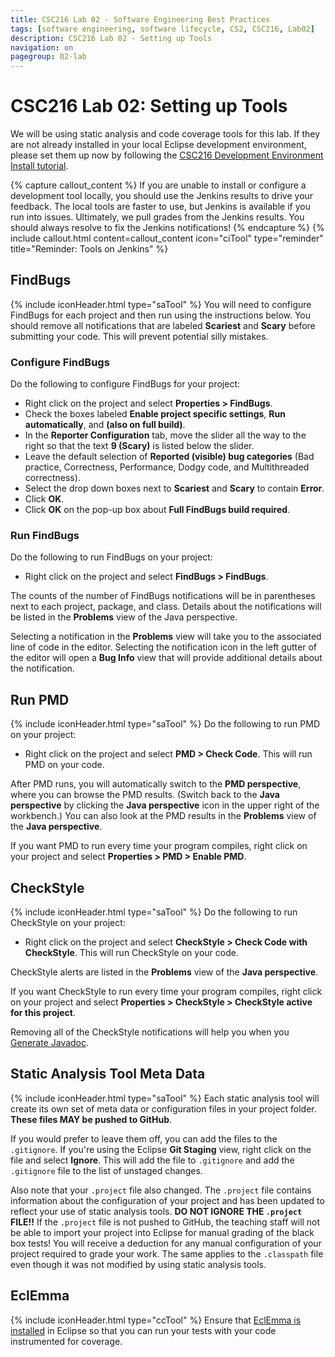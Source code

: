 ```yaml
---
title: CSC216 Lab 02 - Software Engineering Best Practices
tags: [software engineering, software lifecycle, CS2, CSC216, Lab02]
description: CSC216 Lab 02 - Setting up Tools
navigation: on
pagegroup: 02-lab
---
```

# CSC216 Lab 02: Setting up Tools
We will be using static analysis and code coverage tools for this lab.  If they are not already installed in your local Eclipse development environment, please set them up now by following the [CSC216 Development Environment Install tutorial](../..install/install-overview).


{% capture callout_content %}
If you are unable to install or configure a development tool locally, you should use the Jenkins results to drive your feedback.  The local tools are faster to use, but Jenkins is available if you run into issues.  Ultimately, we pull grades from the Jenkins results.  You should always resolve to fix the Jenkins notifications!
{% endcapture %}
{% include callout.html content=callout_content icon="ciTool" type="reminder" title="Reminder: Tools on Jenkins" %}


## FindBugs
{% include iconHeader.html type="saTool" %}
You will need to configure FindBugs for each project and then run using the instructions below. You should remove all notifications that are labeled **Scariest** and **Scary** before submitting your code. This will prevent potential silly mistakes.


### Configure FindBugs
Do the following to configure FindBugs for your project:

  * Right click on the project and select **Properties > FindBugs**.
  * Check the boxes labeled **Enable project specific settings**, **Run automatically**, and **(also on full build)**.
  * In the **Reporter Configuration** tab, move the slider all the way to the right so that the text **9 (Scary)** is listed below the slider.
  * Leave the default selection of **Reported (visible) bug categories** (Bad practice, Correctness, Performance, Dodgy code, and Multithreaded correctness).
  * Select the drop down boxes next to **Scariest** and **Scary** to contain **Error**.
  * Click **OK**.
  * Click **OK** on the pop-up box about **Full FindBugs build required**.


### Run FindBugs
Do the following to run FindBugs on your project:

  * Right click on the project and select **FindBugs > FindBugs**.

The counts of the number of FindBugs notifications will be in parentheses next to each project, package, and class. Details about the notifications will be listed in the **Problems** view of the Java perspective.

Selecting a notification in the **Problems** view will take you to the associated line of code in the editor. Selecting the notification icon in the left gutter of the editor will open a **Bug Info** view that will provide additional details about the notification.


## Run PMD
{% include iconHeader.html type="saTool" %}
Do the following to run PMD on your project:

  * Right click on the project and select **PMD > Check Code**. This will run PMD on your code.

After PMD runs, you will automatically switch to the **PMD perspective**, where you can browse the PMD results. (Switch back to the **Java perspective** by clicking the **Java perspective** icon in the upper right of the workbench.) You can also look at the PMD results in the **Problems** view of the **Java perspective**.

If you want PMD to run every time your program compiles, right click on your project and select **Properties > PMD > Enable PMD**.



## CheckStyle
{% include iconHeader.html type="saTool" %}
Do the following to run CheckStyle on your project:

  * Right click on the project and select **CheckStyle > Check Code with CheckStyle**. This will run CheckStyle on your code.

CheckStyle alerts are listed in the **Problems** view of the **Java perspective**.

If you want CheckStyle to run every time your program compiles, right click on your project and select **Properties > CheckStyle > CheckStyle active for this project**.

Removing all of the CheckStyle notifications will help you when you [Generate Javadoc](gp1-javadoc).


## Static Analysis Tool Meta Data
{% include iconHeader.html type="saTool" %}
Each static analysis tool will create its own set of meta data or configuration files in your project folder.  **These files MAY be pushed to GitHub**.  

If you would prefer to leave them off, you can add the files to the `.gitignore`.  If you're using the Eclipse **Git Staging** view, right click on the file and select **Ignore**.  This will add the file to `.gitignore` and add the `.gitignore` file to the list of unstaged changes.

Also note that your `.project` file also changed.  The `.project` file contains information about the configuration of your project and has been updated to reflect your use of static analysis tools.  **DO NOT IGNORE THE `.project` FILE!!** If the `.project` file is not pushed to GitHub, the teaching staff will not be able to import your project into Eclipse for manual grading of the black box tests!  You will receive a deduction for any manual configuration of your project required to grade your work.  The same applies to the `.classpath` file even though it was not modified by using static analysis tools.


## EclEmma
{% include iconHeader.html type="ccTool" %}
Ensure that [EclEmma is installed](https://pages.github.ncsu.edu/engr-csc-software-development/practices-tools/eclipse/eclipse-install.html) in Eclipse so that you can run your tests with your code instrumented for coverage.